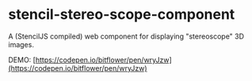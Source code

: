 # stencil-stereo-scope-component
A (StencilJS compiled) web component for displaying "stereoscope" 3D images.

DEMO: [https://codepen.io/bitflower/pen/wryJzw](https://codepen.io/bitflower/pen/wryJzw)